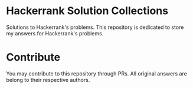 # Hackerrank Solution Collections
Solutions to Hackerrank's problems.
This repository is dedicated to store my answers for Hackerrank's problems.

# Contribute

You may contribute to this repository through PRs. All original answers are belong to their respective authors.
